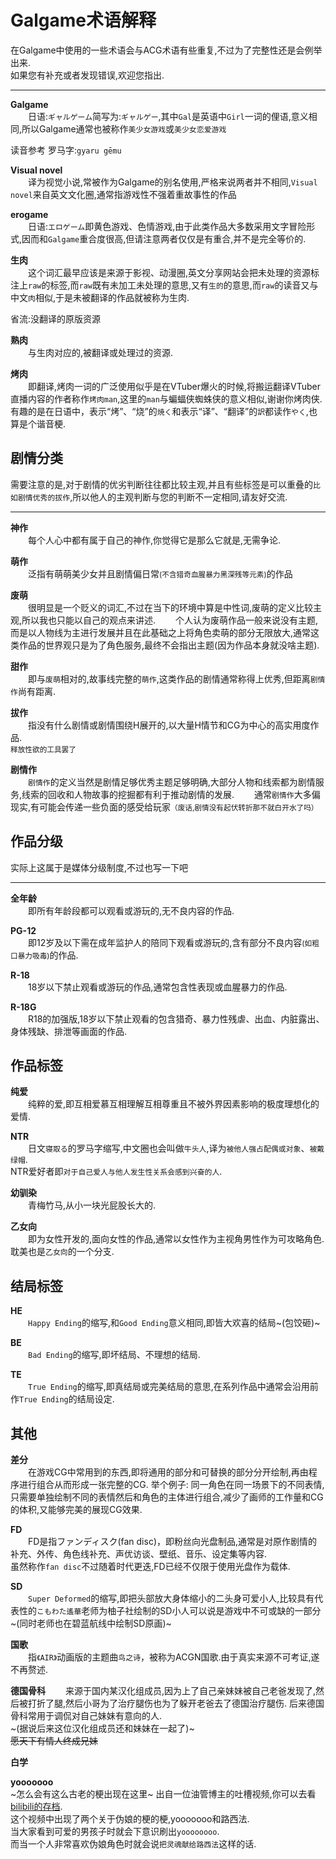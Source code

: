 # Galgame术语解释

在Galgame中使用的一些术语会与ACG术语有些重复,不过为了完整性还是会例举出来.  
如果您有补充或者发现错误,欢迎您指出.

---

**Galgame**  
&ensp;&ensp;&ensp;&ensp;日语:`ギャルゲーム`简写为:`ギャルゲー`,其中`Gal`是英语中`Girl`一词的俚语,意义相同,所以Galgame通常也被称作`美少女游戏`或`美少女恋爱游戏`   

读音参考 罗马字:`gyaru gēmu`

**Visual novel**  
&ensp;&ensp;&ensp;&ensp;译为视觉小说,常被作为Galgame的别名使用,严格来说两者并不相同,`Visual novel`来自英文文化圈,通常指游戏性不强着重故事性的作品

**erogame**  
&ensp;&ensp;&ensp;&ensp;日语:`エロゲーム`即黄色游戏、色情游戏,由于此类作品大多数采用文字冒险形式,因而和`Galgame`重合度很高,但请注意两者仅仅是有重合,并不是完全等价的.

**生肉**  
&ensp;&ensp;&ensp;&ensp;这个词汇最早应该是来源于影视、动漫圈,英文分享网站会把未处理的资源标注上`raw`的标签,而`raw`既有未加工未处理的意思,又有`生的`的意思,而`raw`的读音又与中文`肉`相似,于是未被翻译的作品就被称为生肉.

省流:没翻译的原版资源


**熟肉**  
&ensp;&ensp;&ensp;&ensp;与生肉对应的,被翻译或处理过的资源.


**烤肉**  
&ensp;&ensp;&ensp;&ensp;即翻译,烤肉一词的广泛使用似乎是在VTuber爆火的时候,将搬运翻译VTuber直播内容的作者称作`烤肉man`,这里的`man`与蝙蝠侠蜘蛛侠的意义相似,谢谢你烤肉侠.
有趣的是在日语中，表示“烤”、“烧”的`焼く`和表示“译”、“翻译”的`訳`都读作`やく`,也算是个谐音梗.


## 剧情分类

需要注意的是,对于剧情的优劣判断往往都比较主观,并且有些标签是可以重叠的`比如剧情优秀的拔作`,所以他人的主观判断与您的判断不一定相同,请友好交流.

---

**神作**  
&ensp;&ensp;&ensp;&ensp;每个人心中都有属于自己的神作,你觉得它是那么它就是,无需争论.

**萌作**  
&ensp;&ensp;&ensp;&ensp;泛指有萌萌美少女并且剧情偏日常<small>(不含猎奇血腥暴力黑深残等元素)</small>的作品

**废萌**  
&ensp;&ensp;&ensp;&ensp;很明显是一个贬义的词汇,不过在当下的环境中算是中性词,废萌的定义比较主观,所以我也只能以自己的观点来讲述.
&ensp;&ensp;&ensp;&ensp;个人认为废萌作品一般来说没有主题,而是以人物线为主进行发展并且在此基础之上将角色卖萌的部分无限放大,通常这类作品的世界观只是为了角色服务,最终不会指出主题(因为作品本身就没啥主题).

**甜作**  
&ensp;&ensp;&ensp;&ensp;即与`废萌`相对的,故事线完整的`萌作`,这类作品的剧情通常称得上优秀,但距离`剧情作`尚有距离.

**拔作**  
&ensp;&ensp;&ensp;&ensp;指没有什么剧情或剧情围绕H展开的,以大量H情节和CG为中心的高实用度作品.  
<small>释放性欲的工具罢了</small>


**剧情作**  
&ensp;&ensp;&ensp;&ensp;`剧情作`的定义当然是剧情足够优秀主题足够明确,大部分人物和线索都为剧情服务,线索的回收和人物故事的挖掘都有利于推动剧情的发展.
&ensp;&ensp;&ensp;&ensp;通常`剧情作`大多偏现实,有可能会传递一些负面的感受给玩家<small>（废话,剧情没有起伏转折那不就白开水了吗）</small>

## 作品分级

实际上这属于是媒体分级制度,不过也写一下吧

---

**全年龄**  
&ensp;&ensp;&ensp;&ensp;即所有年龄段都可以观看或游玩的,无不良内容的作品.

**PG-12**  
&ensp;&ensp;&ensp;&ensp;即12岁及以下需在成年监护人的陪同下观看或游玩的,含有部分不良内容<small>(如粗口暴力吸毒)</small>的作品.

**R-18**  
&ensp;&ensp;&ensp;&ensp;18岁以下禁止观看或游玩的作品,通常包含性表现或血腥暴力的作品.


**R-18G**  
&ensp;&ensp;&ensp;&ensp;R18的加强版,18岁以下禁止观看的包含猎奇、暴力性残虐、出血、内脏露出、身体残缺、排泄等画面的作品.

## 作品标签

**纯爱**  
&ensp;&ensp;&ensp;&ensp;纯粹的爱,即互相爱慕互相理解互相尊重且不被外界因素影响的极度理想化的爱情.

**NTR**  
&ensp;&ensp;&ensp;&ensp;日文`寝取る`的罗马字缩写,中文圈也会叫做`牛头人`,译为`被他人强占配偶或对象`、`被戴绿帽`.  
NTR爱好者即`对于自己爱人与他人发生性关系会感到兴奋的人`.

**幼驯染**  
&ensp;&ensp;&ensp;&ensp;青梅竹马,从小一块光屁股长大的.

**乙女向**  
&ensp;&ensp;&ensp;&ensp;即为女性开发的,面向女性的作品,通常以女性作为主视角男性作为可攻略角色.
耽美也是`乙女向`的一个分支.

## 结局标签

**HE**  
&ensp;&ensp;&ensp;&ensp;`Happy Ending`的缩写,和`Good Ending`意义相同,即皆大欢喜的结局~(包饺砸)~

**BE**  
&ensp;&ensp;&ensp;&ensp;`Bad Ending`的缩写,即坏结局、不理想的结局.

**TE**  
&ensp;&ensp;&ensp;&ensp;`True Ending`的缩写,即真结局或完美结局的意思,在系列作品中通常会沿用前作`True Ending`的结局设定.

## 其他

**差分**  
&ensp;&ensp;&ensp;&ensp;在游戏CG中常用到的东西,即将通用的部分和可替换的部分分开绘制,再由程序进行组合从而形成一张完整的CG.
举个例子: 同一角色在同一场景下的不同表情,只需要单独绘制不同的表情然后和角色的主体进行组合,减少了画师的工作量和CG的体积,又能够完美的展现CG效果.

**FD**  
&ensp;&ensp;&ensp;&ensp;FD是指ファンディスク(fan disc)，即粉丝向光盘制品,通常是对原作剧情的补充、外传、角色线补充、声优访谈、壁纸、音乐、设定集等内容.  
虽然称作`fan disc`不过随着时代更迭,FD已经不仅限于使用光盘作为载体.

**SD**  
&ensp;&ensp;&ensp;&ensp;`Super Deformed`的缩写,即把头部放大身体缩小的二头身可爱小人,比较具有代表性的`こもわた遙華`老师为柚子社绘制的SD小人可以说是游戏中不可或缺的一部分~(同时老师也在碧蓝航线中绘制SD原画)~

**国歌**  
&ensp;&ensp;&ensp;&ensp;指`《AIR》`动画版的主题曲`鸟之诗`，被称为ACGN国歌.由于真实来源不可考证,遂不再赘述.

**德国骨科**
&ensp;&ensp;&ensp;&ensp;来源于国内某汉化组成员,因为上了自己亲妹妹被自己老爸发现了,然后被打折了腿,然后小哥为了治疗腿伤也为了躲开老爸去了德国治疗腿伤.
后来德国骨科常用于调侃对自己妹妹有意向的人.  
~(据说后来这位汉化组成员还和妹妹在一起了)~  
~~愿天下有情人终成兄妹~~

**白学**

**yooooooo**  
~怎么会有这么古老的梗出现在这里~
出自一位油管博主的吐槽视频,你可以去看[bilibili的存档](https://www.bilibili.com/video/BV1zx411F7XQ).  
这个视频中出现了两个关于伪娘的梗的梗,yooooooo和路西法.  
当大家看到可爱的男孩子时就会下意识刷出`yoooooooo`.  
而当一个人非常喜欢伪娘角色时就会说`把灵魂献给路西法`这样的话.  